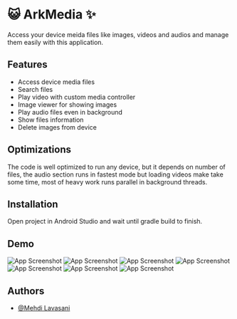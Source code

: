 
#  😺 ArkMedia ✨

Access your device meida files like images, videos and audios and manage them easily with this application.


## Features

- Access device media files
- Search files
- Play video with custom media controller
- Image viewer for showing images
- Play audio files even in background
- Show files information
- Delete images from device


## Optimizations

The code is well optimized to run any device, but it depends on number of files,
the audio section runs in fastest mode but loading videos make take some time, most of heavy work runs parallel in background threads.

## Installation

Open project in Android Studio and wait until gradle build to finish.
## Demo

![App Screenshot](demo/screenshots/1.jpg)
![App Screenshot](demo/screenshots/2.jpg)
![App Screenshot](demo/screenshots/3.jpg)
![App Screenshot](demo/screenshots/4.jpg)
![App Screenshot](demo/screenshots/5.jpg)
![App Screenshot](demo/screenshots/6.jpg)
![App Screenshot](demo/screenshots/7.jpg)


## Authors

- [@Mehdi Lavasani](https://github.com/mehdiprgm)

